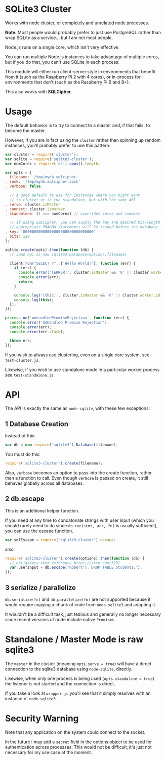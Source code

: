 SQLite3 Cluster
===============

Works with node cluster, or completely and unrelated node processes.

**Note**: Most people would probably prefer to just use PostgreSQL rather than
wrap SQLite as a service... but I am not most people.

Node.js runs on a single core, which isn't very effective.

You can run multiple Node.js instances to take advantage of multiple cores,
but if you do that, you can't use SQLite in each process.

This module will either run client-server style in environments that benefit from it
(such as the Raspberry Pi 2 with 4 cores), or in-process for environments that don't
(such as the Raspberry Pi B and B+).

This also works with **SQLCipher**.

Usage
=====

The default behavior is to try to connect to a master and, if that fails, to become the master.

However, if you are in fact using the `cluster` rather than spinning up random instances,
you'll probably prefer to use this pattern:

```js
var cluster = require('cluster');
var sqlite = require('sqlite3-cluster');
var numCores = require('os').cpus().length;

var opts = {
  filename: '/tmp/mydb.sqlcipher'
, sock: '/tmp/mydb.sqlcipher.sock'
, verbose: false

  // a good default to use for instances where you might want
  // to cluster or to run standalone, but with the same API
, serve: cluster.isMaster
, connect: cluster.isWorker
, standalone: (1 === numCores) // overrides serve and connect

  // if using SQLCipher, you can supply the key and desired bit-length and the
  // appropriate PRAGMA statements will be issued before the database is returned
, key: '00000000000000000000000000000000'
, bits: 128
};

sqlite.create(opts).then(function (db) {
  // same api as new sqlite3.Database(options.filename)

  client.run("SELECT ?", ['Hello World!'], function (err) {
    if (err) {
      console.error('[ERROR]', cluster.isMaster && '0' || cluster.worker.id);
      console.error(err);
      return;
    }

    console.log('[this]', cluster.isMaster && '0' || cluster.worker.id);
    console.log(this);
  });
});

process.on('unhandledPromiseRejection', function (err) {
  console.error('Unhandled Promise Rejection');
  console.error(err);
  console.error(err.stack);

  throw err;
});
```

If you wish to always use clustering, even on a single core system, see `test-cluster.js`.

Likewise, if you wish to use standalone mode in a particular worker process see `test-standalone.js`.

API
===

The API is exactly the same as `node-sqlite`, with these few exceptions:

1 Database Creation
-------------------

Instead of this:

```js
var db = new require('sqlite3').Database(filename);
```

You must do this:

```js
require('sqlite3-cluster').create(filename);
```

Also, `verbose` becomes an option to pass into the create function,
rather than a function to call. Even though `verbose` is passed on
create, it still behaves globally across all databases.

2 db.escape
-----------

This is an additional helper function.

If you need at any time to concatonate strings with user input
(which you should rarely need to do since `db.run(stmt, arr, fn)`
is usually sufficient), you can use the escape function.

```js
var sqlEscape = require('sqlite3-cluster').escape;
```

also

```js
require('sqlite3-cluster').create(options).then(function (db) {
  // obligatory xkcd reference https://xkcd.com/327/
  var userInput = db.escape("Robert'); DROP TABLE Students;");
});
```

3 serialize / parallelize
-------------------------

`db.serialize(fn)` and `db.parallelize(fn)` are not supported because it would require
copying a chunk of code from `node-sqlite3` and adapting it.

It wouldn't be a difficult task, just tedious and generally no longer necessary since
recent versions of node include native `Promise`s.

Standalone / Master Mode is raw sqlite3
========================

The `master` in the cluster (meaning `opts.serve = true`) will have a direct connection
to the sqlite3 database using `node-sqlite`, directly.

Likewise, when only one process is being used (`opts.standalone = true`) the listener is
not started and the connection is direct.

If you take a look at `wrapper.js` you'll see that it simply resolves with an instance of
`node-sqlite3`.

Security Warning
================

Note that any application on the system could connect to the socket.

In the future I may add a `secret` field in the options object to be
used for authentication across processes. This would not be difficult,
it's just not necessary for my use case at the moment.
